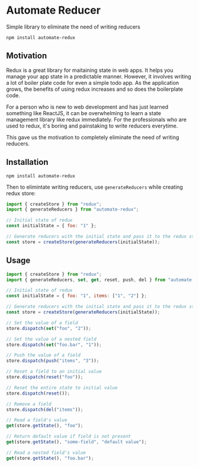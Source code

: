 # Automate Reducer

Simple library to eliminate the need of writing reducers

```
npm install automate-redux
```

## Motivation

Redux is a great library for maitaining state in web apps. It helps you manage your app state in a predictable manner.
However, it involves writing a lot of boiler plate code for even a simple todo app. As the application grows, the benefits of using redux increases and so does the boilerplate code.

For a person who is new to web development and has just learned something like ReactJS, it can be overwhelming to learn a state management library like redux immediately. For the professionals who are used to redux, it's boring and painstaking to write reducers everytime.

This gave us the motivation to completely eliminate the need of writing reducers.

## Installation

```
npm install automate-redux
```

Then to elimintate writing reducers, use `generateReducers` while creating redux store:

```js
import { createStore } from "redux";
import { generateReducers } from "automate-redux";

// Initial state of redux
const initialState = { foo: "1" };

// Generate reducers with the initial state and pass it to the redux store
const store = createStore(generateReducers(initialState));
```

## Usage

```js
import { createStore } from "redux";
import { generateReducers, set, get, reset, push, del } from "automate-redux";

// Initial state of redux
const initialState = { foo: "1", items: ["1", "2"] };

// Generate reducers with the initial state and pass it to the redux store
const store = createStore(generateReducers(initialState));

// Set the value of a field
store.dispatch(set("foo", "2"));

// Set the value of a nested field
store.dispatch(set("foo.bar", "1"));

// Push the value of a field
store.dispatch(push("items", "3"));

// Reset a field to an initial value
store.dispatch(reset("foo"));

// Reset the entire state to initial value
store.dispatch(reset());

// Remove a field
store.dispatch(del("items"));

// Read a field's value
get(store.getState(), "foo");

// Return default value if field is not present
get(store.getState(), "some-field", "default value");

// Read a nested field's value
get(store.getState(), "foo.bar");
```
